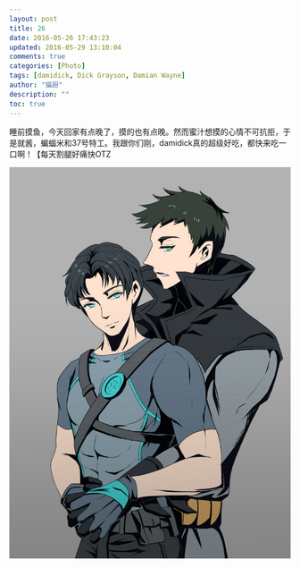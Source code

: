 ```yaml
---
layout: post
title: 26
date: 2016-05-26 17:43:23
updated: 2016-05-29 13:10:04
comments: true
categories: [Photo]
tags: [damidick, Dick Grayson, Damian Wayne]
author: "猫厨"
description: ""
toc: true
---
```


<p>睡前摸鱼，今天回家有点晚了，摸的也有点晚。然而蜜汁想摸的心情不可抗拒，于是就酱，蝙蝠米和37号特工。我跟你们刚，damidick真的超级好吃，都快来吃一口啊！【每天割腿好痛快OTZ</p>

![](https://raw.githubusercontent.com/alicewish/meowchain247/master/img_cVZNdzJtQk9JV2ZvcXZNRDBud1dBTkJsLzBDUXNoVEFzcCtoNitYTHFyTHduZDd5b291a1N3PT0.jpg)
